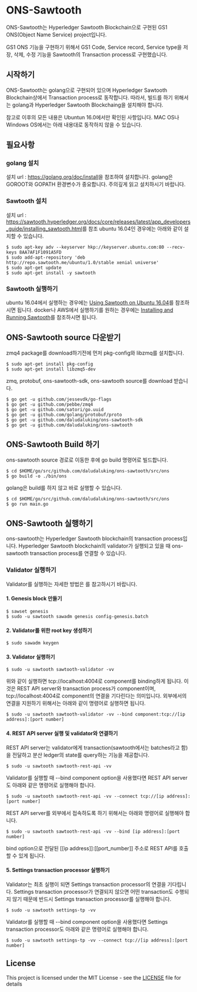 # ONS-Sawtooth

ONS-Sawtooth는 Hyperledger Sawtooth Blockchain으로 구현된 GS1 ONS(Object Name Service) project입니다.

GS1 ONS 기능을 구현하기 위해서 GS1 Code, Service record, Service type을 저장, 삭제, 수정 기능을 Sawtooth의 Transaction process로 구현했습니다.

## 시작하기

ONS-Sawtooth는 golang으로 구현되어 있으며 Hyperledger Sawtooth Blockchain상에서 Transaction process로 동작합니다.
따라서, 빌드를 하기 위해서는 golang과 Hyperledger Sawtooth Blockchaing을 설치해야 합니다.

참고로 이후의 모든 내용은 Ubuntun 16.0에서만 확인된 사항입니다.
MAC OS나 Windows OS에서는 아래 내용대로 동작하지 않을 수 있습니다.

## 필요사항

### golang 설치
설치 url : <https://golang.org/doc/install>을 참조하여 설치합니다.
golang은 GOROOT와 GOPATH 환경변수가 중요합니다. 주의깊게 읽고 설치하시기 바랍니다.
### Sawtooth 설치
설치 url : <https://sawtooth.hyperledger.org/docs/core/releases/latest/app_developers_guide/installing_sawtooth.html>를 참조
ubuntu 16.04인 경우에는 아래와 같이 설치할 수 있습니다.
```
$ sudo apt-key adv --keyserver hkp://keyserver.ubuntu.com:80 --recv-keys 8AA7AF1F1091A5FD
$ sudo add-apt-repository 'deb http://repo.sawtooth.me/ubuntu/1.0/stable xenial universe'
$ sudo apt-get update
$ sudo apt-get install -y sawtooth
```
### Sawtooth 실행하기
ubuntu 16.04에서 실행하는 경우에는 [Using Sawtooth on Ubuntu 16.04](https://sawtooth.hyperledger.org/docs/core/releases/latest/app_developers_guide/ubuntu.html)를 참조하시면 됩니다.
docker나 AWS에서 실행하기를 원하는 경우에는 [Installing and Running Sawtooth](https://sawtooth.hyperledger.org/docs/core/releases/latest/app_developers_guide/installing_sawtooth.html)를 참조하시면 됩니다.

## ONS-Sawtooth source 다운받기
zmq4 package를 download하기전에 먼저 pkg-config와 libzmq를 설치합니다.
```
$ sudo apt-get install pkg-config
$ sudo apt-get install libzmq5-dev
```
zmq, protobuf, ons-sawtooth-sdk, ons-sawtooth source를 download 받습니다. 
```
$ go get -u github.com/jessevdk/go-flags
$ go get -u github.com/pebbe/zmq4
$ go get -u github.com/satori/go.uuid
$ go get -u github.com/golang/protobuf/proto
$ go get -u github.com/daludaluking/ons-sawtooth-sdk
$ go get -u github.com/daludaluking/ons-sawtooth
```

## ONS-Sawtooth Build 하기
ons-sawtooth source 경로로 이동한 후에 go build 명령어로 빌드합니다.
```
$ cd $HOME/go/src/github.com/daludaluking/ons-sawtooth/src/ons
$ go build -o ./bin/ons
```
golang은 build를 하지 않고 바로 실행할 수 있습니다.
```
$ cd $HOME/go/src/github.com/daludaluking/ons-sawtooth/src/ons
$ go run main.go
```

## ONS-Sawtooth 실행하기
ons-sawtooth는 Hyperledger Sawtooth blockchain의 transaction process입니다.
Hyperledger Sawtooth blockchain의 validator가 실행되고 있을 때 ons-sawtooth transaction process를 연결할 수 있습니다.

### Validator 실행하기
Validator를 실행하는 자세한 방법은 [](https://sawtooth.hyperledger.org/docs/core/nightly/master/app_developers_guide/ubuntu.html#step-4-generate-the-root-key-for-the-validator)를 참고하시기 바랍니다.
#### 1. Genesis block 만들기
```
$ sawset genesis
$ sudo -u sawtooth sawadm genesis config-genesis.batch
```
#### 2. Validator를 위한 root key 생성하기
```
$ sudo sawadm keygen
```
#### 3. Validator 실행하기
```
$ sudo -u sawtooth sawtooth-validator -vv
```
위와 같이 실행하면 tcp://localhost:4004로 component를 binding하게 됩니다.
이것은 REST API server와 transaction process가 component이며, tcp://localhost:4004로 component의 연결을 기다린다는 의미입니다.
외부에서의 연결을 지원하기 위해서는 아래와 같이 명령어로 실행하면 됩니다.
```
$ sudo -u sawtooth sawtooth-validator -vv --bind component:tcp://[ip address]:[port number]
```
#### 4. REST API server 실행 및 validator와 연결하기
REST API server는 validator에게 transaction(sawtooth에서는 batches라고 함)을 전달하고
분산 ledger의 state를 query하는 기능을 제공합니다.
```
$ sudo -u sawtooth sawtooth-rest-api -vv
```
Validator를 실행할 때 --bind component option을 사용했다면 REST API server도 아래와 같은 명령어로 실행해야 합니다.
```
$ sudo -u sawtooth sawtooth-rest-api -vv --connect tcp://[ip address]:[port number]
```
REST API server를 외부에서 접속하도록 하기 위해서는 아래와 명령어로 실행해야 합니다.
```
$ sudo -u sawtooth sawtooth-rest-api -vv --bind [ip address]:[port number]
```
bind option으로 전달된 [[ip address]]:[[port_number]] 주소로 REST API를 호출할 수 있게 됩니다.
#### 5. Settings transaction processor 실행하기
Validator는 최초 실행이 되면 Settings transaction processor의 연결을 기다립니다.
Settings transaction processor가 연결되지 않으면 어떤 transaction도 수행되지 않기 때문에
반드시 Settings transaction processor를 실행해야 합니다.
```
$ sudo -u sawtooth settings-tp -vv
```
Validator를 실행할 때 --bind component option을 사용했다면 Settings transaction processor도 아래와 같은 명령어로 실행해야 합니다.
```
$ sudo -u sawtooth settings-tp -vv --connect tcp://[ip address]:[port number]
```

## License

This project is licensed under the MIT License - see the [LICENSE](LICENSE) file for details
